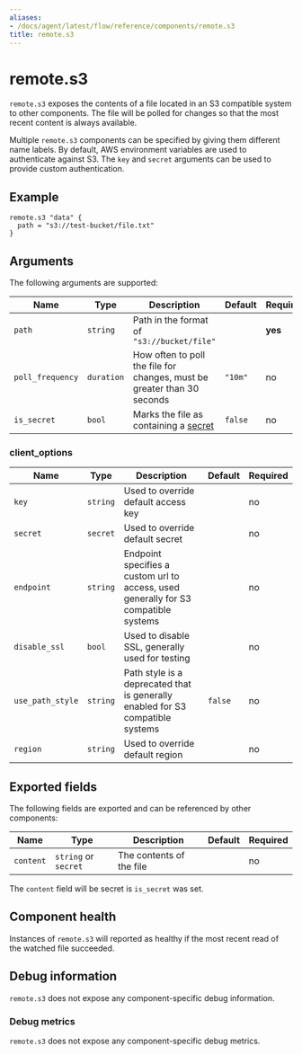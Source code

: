 ```yaml
---
aliases:
- /docs/agent/latest/flow/reference/components/remote.s3
title: remote.s3
---
```


# remote.s3

`remote.s3` exposes the contents of a file located in an S3 compatible system
to other components. The file will be polled for changes so that the most
recent content is always available.

Multiple `remote.s3` components can be specified by giving them different name
labels. By default, AWS environment variables are used to authenticate against
S3. The `key` and `secret` arguments can be used to provide custom
authentication.

## Example

```river
remote.s3 "data" {
  path = "s3://test-bucket/file.txt"
}
```

## Arguments

The following arguments are supported:

Name | Type | Description                                                             | Default | Required
---- | ---- |-------------------------------------------------------------------------| ------- | --------
`path` | `string` | Path in the format of `"s3://bucket/file"` | | **yes**
`poll_frequency` | `duration` | How often to poll the file for changes, must be greater than 30 seconds | `"10m"` | no
`is_secret` | `bool` | Marks the file as containing a [secret][] | `false` | no

### client_options

Name | Type | Description | Default | Required
---- | ---- | ----------- | ------- | --------
`key` | `string` | Used to override default access key | | no
`secret` | `secret` | Used to override default secret | | no
`endpoint` | `string` | Endpoint specifies a custom url to access, used generally for S3 compatible systems | | no
`disable_ssl` | `bool` | Used to disable SSL, generally used for testing | | no
`use_path_style` | `string` | Path style is a deprecated that is generally enabled for S3 compatible systems | `false` | no
`region` | `string` | Used to override default region | | no

## Exported fields

The following fields are exported and can be referenced by other components:

Name | Type | Description | Default | Required
---- | ---- | ----------- | ------- | --------
`content` | `string` or `secret` | The contents of the file | | no

The `content` field will be secret is `is_secret` was set.

## Component health

Instances of `remote.s3` will reported as healthy if the most recent read of
the watched file succeeded.

## Debug information

`remote.s3` does not expose any component-specific debug information.

### Debug metrics

`remote.s3` does not expose any component-specific debug metrics.

[secret]: ../secrets.md#is_secret-argument-in-components
